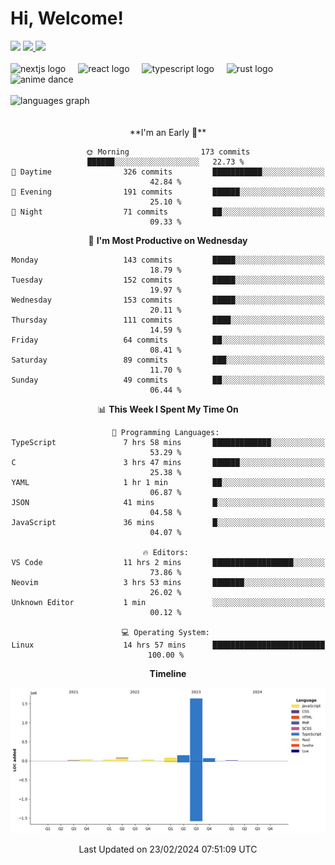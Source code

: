 <div align="center">
  <h1 align="left">
    Hi, Welcome!
  </h1>
  <div align="left">
    <div>
      <img src="https://img.shields.io/github/followers/kraken-afk.svg?style=social&label=Follow&maxAge=2592000" />
      <a href="https://twitter.com/trshppl">
        <img src="https://img.shields.io/twitter/follow/trshppl" />
      </a>
      <a href="https://nv-me.vercel.app">
        <img src="https://img.shields.io/badge/visit-my_site-blue" />
      </a>
    </div>
    <br />
    <div>
      <img src="https://skillicons.dev/icons?i=nextjs" height="40" alt="nextjs logo" />
      <img width="12" />
      <img src="https://skillicons.dev/icons?i=react" height="40" alt="react logo" />
      <img width="12" />
      <img src="https://skillicons.dev/icons?i=ts" height="40" alt="typescript logo" />
      <img width="12" />
      <img src="https://skillicons.dev/icons?i=rust" height="40" alt="rust logo" />
      <img src="https://media.tenor.com/sbvSVkB_hq8AAAAi/anime-dens.gif" alt="anime dance" height="40" />
    </div>
    <br />
    <div>
      <img src="https://github-readme-stats.vercel.app/api/top-langs?username=kraken-afk&locale=en&hide_title=false&layout=compact&card_width=320&langs_count=6&theme=rose_pine&hide_border=true&order=2" height="150" alt="languages graph" />
    </div>
  </div>
  <br />
  <br/>
  <!--START_SECTION:waka-->
**I'm an Early 🐤** 

```text
🌞 Morning                173 commits         ██████░░░░░░░░░░░░░░░░░░░   22.73 % 
🌆 Daytime                326 commits         ███████████░░░░░░░░░░░░░░   42.84 % 
🌃 Evening                191 commits         ██████░░░░░░░░░░░░░░░░░░░   25.10 % 
🌙 Night                  71 commits          ██░░░░░░░░░░░░░░░░░░░░░░░   09.33 % 
```
📅 **I'm Most Productive on Wednesday** 

```text
Monday                   143 commits         █████░░░░░░░░░░░░░░░░░░░░   18.79 % 
Tuesday                  152 commits         █████░░░░░░░░░░░░░░░░░░░░   19.97 % 
Wednesday                153 commits         █████░░░░░░░░░░░░░░░░░░░░   20.11 % 
Thursday                 111 commits         ████░░░░░░░░░░░░░░░░░░░░░   14.59 % 
Friday                   64 commits          ██░░░░░░░░░░░░░░░░░░░░░░░   08.41 % 
Saturday                 89 commits          ███░░░░░░░░░░░░░░░░░░░░░░   11.70 % 
Sunday                   49 commits          ██░░░░░░░░░░░░░░░░░░░░░░░   06.44 % 
```


📊 **This Week I Spent My Time On** 

```text
💬 Programming Languages: 
TypeScript               7 hrs 58 mins       █████████████░░░░░░░░░░░░   53.29 % 
C                        3 hrs 47 mins       ██████░░░░░░░░░░░░░░░░░░░   25.38 % 
YAML                     1 hr 1 min          ██░░░░░░░░░░░░░░░░░░░░░░░   06.87 % 
JSON                     41 mins             █░░░░░░░░░░░░░░░░░░░░░░░░   04.58 % 
JavaScript               36 mins             █░░░░░░░░░░░░░░░░░░░░░░░░   04.07 % 

🔥 Editors: 
VS Code                  11 hrs 2 mins       ██████████████████░░░░░░░   73.86 % 
Neovim                   3 hrs 53 mins       ███████░░░░░░░░░░░░░░░░░░   26.02 % 
Unknown Editor           1 min               ░░░░░░░░░░░░░░░░░░░░░░░░░   00.12 % 

💻 Operating System: 
Linux                    14 hrs 57 mins      █████████████████████████   100.00 % 
```

**Timeline**

![Lines of Code chart](https://raw.githubusercontent.com/kraken-afk/kraken-afk/main/assets/bar_graph.png)


 Last Updated on 23/02/2024 07:51:09 UTC
<!--END_SECTION:waka-->
</div>
<br />